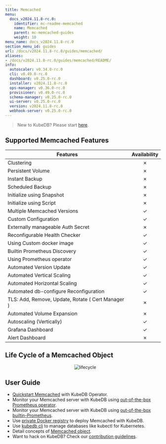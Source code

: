 ```yaml
---
title: Memcached
menu:
  docs_v2024.11.8-rc.0:
    identifier: mc-readme-memcached
    name: Memcached
    parent: mc-memcached-guides
    weight: 10
menu_name: docs_v2024.11.8-rc.0
section_menu_id: guides
url: /docs/v2024.11.8-rc.0/guides/memcached/
aliases:
- /docs/v2024.11.8-rc.0/guides/memcached/README/
info:
  autoscaler: v0.34.0-rc.0
  cli: v0.49.0-rc.0
  dashboard: v0.25.0-rc.0
  installer: v2024.11.8-rc.0
  ops-manager: v0.36.0-rc.0
  provisioner: v0.49.0-rc.0
  schema-manager: v0.25.0-rc.0
  ui-server: v0.25.0-rc.0
  version: v2024.11.8-rc.0
  webhook-server: v0.25.0-rc.0
---
```


> New to KubeDB? Please start [here](/docs/v2024.11.8-rc.0/README).

## Supported Memcached Features

| Features                               | Availability |
| ------------------------------------   | :----------: |
| Clustering                             |   &#10007;   |
| Persistent Volume                      |   &#10007;   |
| Instant Backup                         |   &#10007;   |
| Scheduled Backup                       |   &#10007;   |
| Initialize using Snapshot              |   &#10007;   |
| Initialize using Script                |   &#10007;   |
| Multiple Memcached Versions         |   &#10003;   |
| Custom Configuration                   |   &#10003;   |
| Externally manageable Auth Secret	     |   &#10007;   |
| Reconfigurable Health Checker		     |   &#10003;   |
| Using Custom docker image              |   &#10003;   |
| Builtin Prometheus Discovery           |   &#10003;   |
| Using Prometheus operator              |   &#10003;   |
| Automated Version Update               |   &#10003;   |
| Automated Vertical Scaling             |   &#10003;   |
| Automated Horizontal Scaling           |   &#10003;   |
| Automated db-configure Reconfiguration |   &#10003;   |
| TLS: Add, Remove, Update, Rotate ( Cert Manager )	|&#10007;|
| Automated Volume Expansion	           |   &#10007;   |
| Autoscaling (Vertically)               |   &#10003;   |
| Grafana Dashboard               |   &#10003;   |
| Alert Dashboard	               |   &#10007;   |



## Life Cycle of a Memcached Object

<p align="center">
  <img alt="lifecycle"  src="/docs/v2024.11.8-rc.0/images/memcached/memcached-lifecycle.png">
</p>

## User Guide

- [Quickstart Memcached](/docs/v2024.11.8-rc.0/guides/memcached/quickstart/quickstart) with KubeDB Operator.
- Monitor your Memcached server with KubeDB using [out-of-the-box Prometheus operator](/docs/v2024.11.8-rc.0/guides/memcached/monitoring/using-prometheus-operator).
- Monitor your Memcached server with KubeDB using [out-of-the-box builtin-Prometheus](/docs/v2024.11.8-rc.0/guides/memcached/monitoring/using-builtin-prometheus).
- Use [private Docker registry](/docs/v2024.11.8-rc.0/guides/memcached/private-registry/using-private-registry) to deploy Memcached with KubeDB.
- Use [kubedb cli](/docs/v2024.11.8-rc.0/guides/memcached/cli/cli) to manage databases like kubectl for Kubernetes.
- Detail concepts of [Memcached object](/docs/v2024.11.8-rc.0/guides/memcached/concepts/memcached).
- Want to hack on KubeDB? Check our [contribution guidelines](/docs/v2024.11.8-rc.0/CONTRIBUTING).
